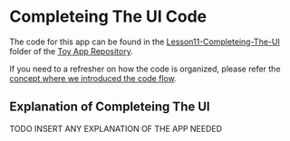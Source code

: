 
# Completeing The UI Code
The code for this app can be found in the [Lesson11-Completeing-The-UI](https://github.com/udacity/ud851-Exercises/tree/student/Lesson11-Completeing-The-UI) folder of the [Toy App Repository](https://github.com/udacity/ud851-Exercises).

If you need to a refresher on how the code is organized, please refer the [concept where we introduced the code flow](https://classroom.udacity.com/courses/ud851/lessons/93affc67-3f0b-4f9b-b3a4-a7a26f241a86/concepts/115d08bb-f114-46fa-b693-5c6ce1445c07).

## Explanation of Completeing The UI
TODO INSERT ANY EXPLANATION OF THE APP NEEDED
 